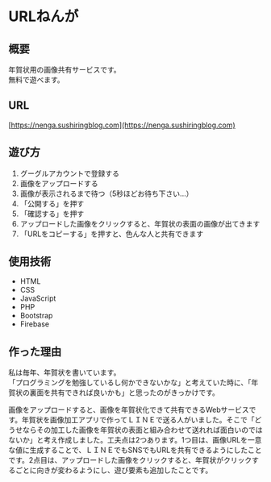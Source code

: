 # URLねんが
  
## 概要
年賀状用の画像共有サービスです。  
無料で遊べます。

## URL
[https://nenga.sushiringblog.com](https://nenga.sushiringblog.com)

## 遊び方
1. グーグルアカウントで登録する
2. 画像をアップロードする
3. 画像が表示されるまで待つ（5秒ほどお待ち下さい...）
4. 「公開する」を押す
5. 「確認する」を押す
6. アップロードした画像をクリックすると、年賀状の表面の画像が出てきます
7. 「URLをコピーする」を押すと、色んな人と共有できます

## 使用技術
- HTML
- CSS
- JavaScript
- PHP
- Bootstrap
- Firebase

## 作った理由
私は毎年、年賀状を書いています。  
「プログラミングを勉強しているし何かできないかな」と考えていた時に、「年賀状の裏面を共有できれば良いかも」と思ったのがきっかけです。

画像をアップロードすると、画像を年賀状化できて共有できるWebサービスです。年賀状を画像加工アプリで作ってＬＩＮＥで送る人がいました。そこで「どうせならその加工した画像を年賀状の表面と組み合わせて送れれば面白いのではないか」と考え作成しました。工夫点は2つあります。1つ目は、画像URLを一意な値に生成することで、ＬＩＮＥでもSNSでもURLを共有できるようにしたことです。2点目は、アップロードした画像をクリックすると、年賀状がクリックするごとに向きが変わるようにし、遊び要素も追加したことです。
